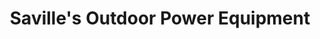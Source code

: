 ---
title: "Saville's Outdoor Power Equipment"
url: /cheektowaga/savilles-outdoor-power-equipment/
shop: groundskeeping
---
